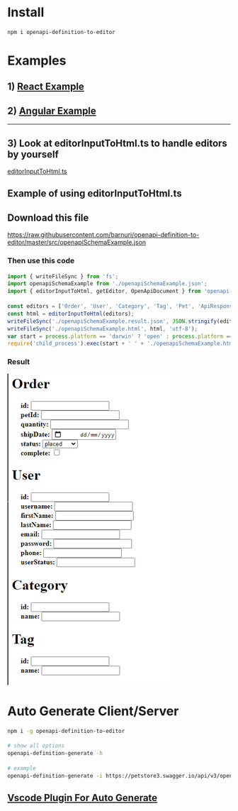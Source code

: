 # Install

```bash
npm i openapi-definition-to-editor
```

# Examples

## 1) [React Example](./examples/react-example)

## 2) [Angular Example](./examples/anguler-example)

---

## 3) Look at editorInputToHtml.ts to handle editors by yourself

[editorInputToHtml.ts](src/converters/editorInputToHtml.ts)

## Example of using editorInputToHtml.ts

## Download this file

https://raw.githubusercontent.com/barnuri/openapi-definition-to-editor/master/src/openapiSchemaExample.json

### Then use this code

```js
import { writeFileSync } from 'fs';
import openapiSchemaExample from './openapiSchemaExample.json';
import { editorInputToHtml, getEditor, OpenApiDocument } from 'openapi-definition-to-editor';

const editors = ['Order', 'User', 'Category', 'Tag', 'Pet', 'ApiResponse'].map(tabName => getEditor((openapiSchemaExample as any) as OpenApiDocument, tabName));
const html = editorInputToHtml(editors);
writeFileSync('./openapiSchemaExample.result.json', JSON.stringify(editors, undefined, 4), 'utf-8');
writeFileSync('./openapiSchemaExample.html', html, 'utf-8');
var start = process.platform == 'darwin' ? 'open' : process.platform == 'win32' ? 'start' : 'xdg-open';
require('child_process').exec(start + ' ' + './openapiSchemaExample.html');

```

### Result

![Example](https://github.com/barnuri/openapi-definition-to-editor/blob/master/ex.png?raw=true)

# Auto Generate Client/Server

```bash
npm i -g openapi-definition-to-editor

# show all options
openapi-definition-generate -h

# example
openapi-definition-generate -i https://petstore3.swagger.io/api/v3/openapi.json -g typescript-axios -o ./src/services/petStore --modelNamePrefix My --modelNameSuffix .dto
```

## [Vscode Plugin For Auto Generate](https://marketplace.visualstudio.com/items?itemName=Bar.generator-from-swagger)
